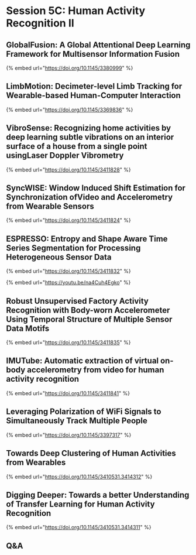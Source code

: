 # Session 5C: Human Activity Recognition II

## GlobalFusion: A Global Attentional Deep Learning Framework for Multisensor Information Fusion

{% embed url="https://doi.org/10.1145/3380999" %}

## LimbMotion: Decimeter-level Limb Tracking for Wearable-based Human-Computer Interaction

{% embed url="https://doi.org/10.1145/3369836" %}

## VibroSense: Recognizing home activities by deep learning subtle vibrations on an interior surface of a house from a single point usingLaser Doppler Vibrometry

{% embed url="https://doi.org/10.1145/3411828" %}

## SyncWISE: Window Induced Shift Estimation for Synchronization ofVideo and Accelerometry from Wearable Sensors

{% embed url="https://doi.org/10.1145/3411824" %}

## ESPRESSO: Entropy and Shape Aware Time Series Segmentation for Processing Heterogeneous Sensor Data

{% embed url="https://doi.org/10.1145/3411832" %}

{% embed url="https://youtu.be/na4Cuh4Egko" %}

## Robust Unsupervised Factory Activity Recognition with Body-worn Accelerometer Using Temporal Structure of Multiple Sensor Data Motifs

{% embed url="https://doi.org/10.1145/3411835" %}

## IMUTube: Automatic extraction of virtual on-body accelerometry from video for human activity recognition

{% embed url="https://doi.org/10.1145/3411841" %}

## Leveraging Polarization of WiFi Signals to Simultaneously Track Multiple People

{% embed url="https://doi.org/10.1145/3397317" %}

## Towards Deep Clustering of Human Activities from Wearables

{% embed url="https://doi.org/10.1145/3410531.3414312" %}

## Digging Deeper: Towards a better Understanding of Transfer Learning for Human Activity Recognition

{% embed url="https://doi.org/10.1145/3410531.3414311" %}

## Q&A



